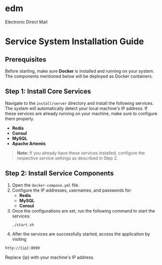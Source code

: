 # edm
Electronic Direct Mail

# Service System Installation Guide

## Prerequisites

Before starting, make sure **Docker** is installed and running on your system. The components mentioned below will be deployed as Docker containers.

## Step 1: Install Core Services

Navigate to the `install/server` directory and install the following services. The system will automatically detect your local machine's IP address. If these services are already running on your machine, make sure to configure them properly.

- **Redis**
- **Consul**
- **MySQL**
- **Apache Artemis**

> **Note:** If you already have these services installed, configure the respective service settings as described in Step 2.

## Step 2: Install Service Components

1. Open the `docker-compose.yml` file.
2. Configure the IP addresses, usernames, and passwords for:
   - **Redis**
   - **MySQL**
   - **Consul**
3. Once the configurations are set, run the following command to start the services:
   ```bash
   ./start.sh
   ```
4. After the services are successfully started, access the application by visiting
```bash
http://{ip}:8090
```
Replace {ip} with your machine's IP address.
